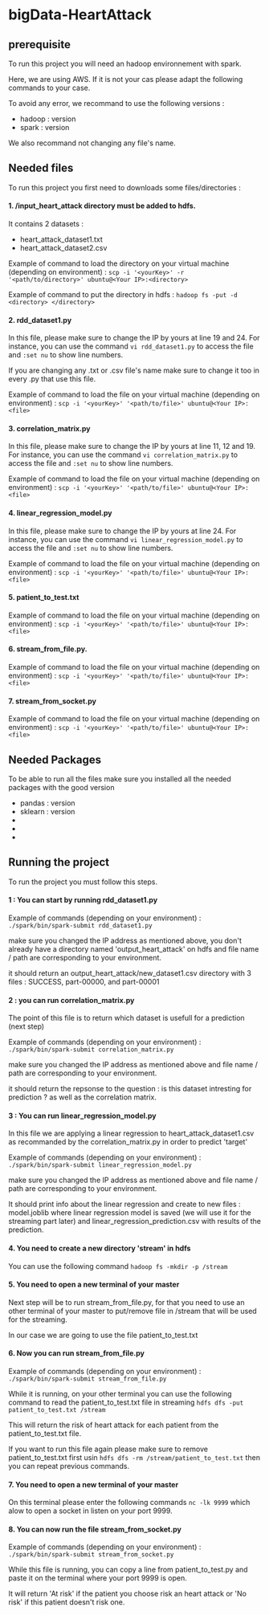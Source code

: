 # bigData-HeartAttack
## prerequisite
To run this project you will need an hadoop environnement with spark.

Here, we are using AWS. If it is not your cas please adapt the following commands to your case. 

To avoid any error, we recommand to use the following versions : 
- hadoop : version
- spark : version

We also recommand not changing any file's name.

## Needed files 
To run this project you first need to downloads some files/directories :

#### 1. /input_heart_attack directory must be added to hdfs. 
It contains 2 datasets :
  - heart_attack_dataset1.txt
  - heart_attack_dataset2.csv

Example of command to load the directory on your virtual machine (depending on environment) : `scp -i '<yourKey>' -r '<path/to/directory>' ubuntu@<Your IP>:<directory>` 

Example of command to put the directory in hdfs :    `hadoop fs -put -d <directory> </directory>`       

#### 2. rdd_dataset1.py
  In this file, please make sure to change the IP by yours at line 19 and 24. For instance, you can use the command `vi rdd_dataset1.py` to access the file and `:set nu` to show line numbers.

  If you are changing any .txt or .csv file's name make sure to change it too in every .py that use this file. 

  Example of command to load the file on your virtual machine (depending on environment) : `scp -i '<yourKey>' '<path/to/file>' ubuntu@<Your IP>:<file>`
  
#### 3. correlation_matrix.py
  In this file, please make sure to change the IP by yours at line 11, 12 and 19. For instance, you can use the command `vi correlation_matrix.py` to access the file and `:set nu` to show line numbers.

  Example of command to load the file on your virtual machine (depending on environment) : `scp -i '<yourKey>' '<path/to/file>' ubuntu@<Your IP>:<file>`
  
#### 4. linear_regression_model.py
   In this file, please make sure to change the IP by yours at line 24. For instance, you can use the command `vi linear_regression_model.py` to access the file and `:set nu` to show line numbers.

   Example of command to load the file on your virtual machine (depending on environment) : `scp -i '<yourKey>' '<path/to/file>' ubuntu@<Your IP>:<file>`

#### 5. patient_to_test.txt
Example of command to load the file on your virtual machine (depending on environment) : `scp -i '<yourKey>' '<path/to/file>' ubuntu@<Your IP>:<file>`

#### 6. stream_from_file.py.
   Example of command to load the file on your virtual machine (depending on environment) : `scp -i '<yourKey>' '<path/to/file>' ubuntu@<Your IP>:<file>`

#### 7. stream_from_socket.py
   Example of command to load the file on your virtual machine (depending on environment) : `scp -i '<yourKey>' '<path/to/file>' ubuntu@<Your IP>:<file>`

## Needed Packages 
To be able to run all the files make sure you installed all the needed packages with the good version
* pandas : version 
* sklearn : version  
* 
* 
* 

## Running the project
To run the project you must follow this steps.

#### 1 : You can start by running rdd_dataset1.py 
  Example of commands (depending on your environment) :    `./spark/bin/spark-submit rdd_dataset1.py `
  
  make sure you changed the IP address as mentioned above, you don't already have a directory named 'output_heart_attack' on hdfs and file name / path are corresponding to your environment.
  
  it should return an output_heart_attack/new_dataset1.csv directory with 3 files : SUCCESS, part-00000, and part-00001
  
#### 2 : you can run correlation_matrix.py 

  The point of this file is to return which dataset is usefull for a prediction (next step)

  Example of commands (depending on your environment) :    `./spark/bin/spark-submit correlation_matrix.py `
  
  make sure you changed the IP address as mentioned above and file name / path are corresponding to your environment.
  
  it should return the repsonse to the question : is this dataset intresting for prediction ? as well as the correlation matrix.

#### 3 : You can run linear_regression_model.py

  In this file we are applying a linear regression to heart_attack_dataset1.csv as recommanded by the correlation_matrix.py in order to predict 'target' 

  Example of commands (depending on your environment) :   `./spark/bin/spark-submit linear_regression_model.py `

  make sure you changed the IP address as mentioned above and file name / path are corresponding to your environment.

  It should print info about the linear regression and create to new files : model.joblib where linear regression model is saved (we will use it for the streaming part later) and linear_regression_prediction.csv with results of the prediction.

#### 4. You need to create a new directory 'stream' in hdfs 
  You can use the following command `hadoop fs -mkdir -p /stream`

#### 5. You need to open a new terminal of your master 
  Next step will be to run stream_from_file.py, for that you need to use an other terminal of your master to put/remove file in /stream that will be used for the streaming.

  In our case we are going to use the file patient_to_test.txt

#### 6. Now you can run stream_from_file.py
  Example of commands (depending on your environment) :   `./spark/bin/spark-submit stream_from_file.py`

  While it is running, on your other terminal you can use the following command to read the patient_to_test.txt file in streaming `hdfs dfs -put patient_to_test.txt /stream`

  This will return the risk of heart attack for each patient from the patient_to_test.txt file.

  If you want to run this file again please make sure to remove patient_to_test.txt first usin `hdfs dfs -rm /stream/patient_to_test.txt` then you can repeat previous commands.

#### 7. You need to open a new terminal of your master 
  On this terminal please enter the following commands `nc -lk 9999` which alow to open a socket in listen on your port 9999.

#### 8. You can now run the file stream_from_socket.py
  Example of commands (depending on your environment) :   `./spark/bin/spark-submit stream_from_socket.py`

  While this file is running, you can copy a line from patient_to_test.py and paste it on the terminal where your port 9999 is open.

  It will return 'At risk' if the patient you choose risk an heart attack or 'No risk' if this patient doesn't risk one.
  
